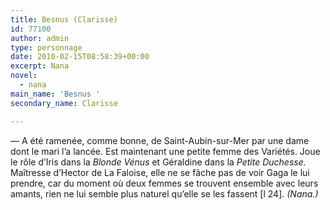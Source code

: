 ```yaml
---
title: Besnus (Clarisse)
id: 77100
author: admin
type: personnage
date: 2010-02-15T08:58:39+00:00
excerpt: Nana
novel:
  - nana
main_name: 'Besnus '
secondary_name: Clarisse

---
```

— A été ramenée, comme bonne, de Saint-Aubin-sur-Mer par une dame dont le mari l&rsquo;a lancée. Est maintenant une petite femme des Variétés. Joue le rôle d&rsquo;Iris dans la _Blonde Vénus_ et Géraldine dans la _Petite Duchesse._ Maîtresse d&rsquo;Hector de La Faloise, elle ne se fâche pas de voir Gaga le lui prendre, car du moment où deux femmes se trouvent ensemble avec leurs amants, rien ne lui semble plus naturel qu&rsquo;elle se les fassent [l 24]. _(Nana.)_